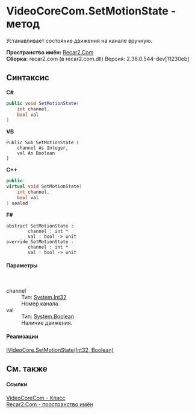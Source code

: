 # VideoCoreCom.SetMotionState - метод
 

Устанавливает состояние движения на канале вручную.

**Пространство имён:**&nbsp;<a href="68726a4f-5108-9c67-8918-cc6a6e73f216">Recar2.Com</a><br />**Сборка:**&nbsp;recar2.com (в recar2.com.dll) Версия: 2.36.0.544-dev[11230eb]

## Синтаксис

**C#**<br />
``` C#
public void SetMotionState(
	int channel,
	bool val
)
```

**VB**<br />
``` VB
Public Sub SetMotionState ( 
	channel As Integer,
	val As Boolean
)
```

**C++**<br />
``` C++
public:
virtual void SetMotionState(
	int channel, 
	bool val
) sealed
```

**F#**<br />
``` F#
abstract SetMotionState : 
        channel : int * 
        val : bool -> unit 
override SetMotionState : 
        channel : int * 
        val : bool -> unit 
```


#### Параметры
&nbsp;<dl><dt>channel</dt><dd>Тип:&nbsp;<a href="http://msdn2.microsoft.com/ru-ru/library/td2s409d" target="_blank">System.Int32</a><br />Номер канала.</dd><dt>val</dt><dd>Тип:&nbsp;<a href="http://msdn2.microsoft.com/ru-ru/library/a28wyd50" target="_blank">System.Boolean</a><br />Наличие движения.</dd></dl>

#### Реализации
<a href="a17402d4-6fd6-b997-6322-97fa462c061a">IVideoCore.SetMotionState(Int32, Boolean)</a><br />

## См. также


#### Ссылки
<a href="ccf26244-bb52-2173-a366-1022cb598c45">VideoCoreCom - Класс</a><br /><a href="68726a4f-5108-9c67-8918-cc6a6e73f216">Recar2.Com - пространство имён</a><br />
